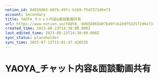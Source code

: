 ```yaml
---
notion_id: 8d656865-b07b-49fc-b1b9-f5d2572d6e73
account: Secondary
title: YAOYA_チャット内容&面談動画共有
url: https://www.notion.so/YAOYA_-8d656865b07b49fcb1b9f5d2572d6e73
created_time: 2023-08-23T14:38:00.000Z
last_edited_time: 2023-08-23T14:38:00.000Z
sync_status: placeholder
sync_time: 2025-07-12T15:01:47.426535
---
```

# YAOYA_チャット内容&面談動画共有
